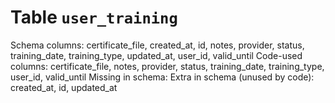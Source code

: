 ﻿# Table `user_training`
Schema columns: certificate_file, created_at, id, notes, provider, status, training_date, training_type, updated_at, user_id, valid_until
Code-used columns: certificate_file, notes, provider, status, training_date, training_type, user_id, valid_until
Missing in schema: 
Extra in schema (unused by code): created_at, id, updated_at
